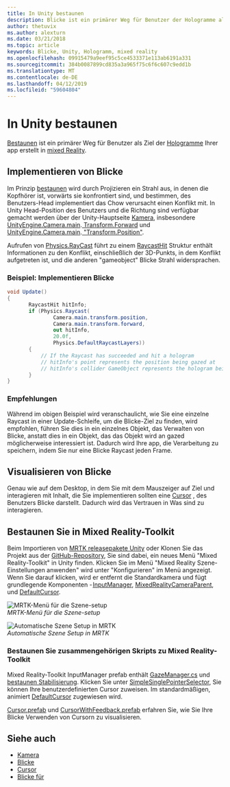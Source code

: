 ```yaml
---
title: In Unity bestaunen
description: Blicke ist ein primärer Weg für Benutzer der Hologramme als Ziel, die Ihre app in mixed Reality erstellt.
author: thetuvix
ms.author: alexturn
ms.date: 03/21/2018
ms.topic: article
keywords: Blicke, Unity, Hologramm, mixed reality
ms.openlocfilehash: 09915479a9eef95c5ce4533371e113ab6191a331
ms.sourcegitcommit: 384b0087899cd835a3a965f75c6f6c607c9edd1b
ms.translationtype: MT
ms.contentlocale: de-DE
ms.lasthandoff: 04/12/2019
ms.locfileid: "59604804"
---
```

# <a name="gaze-in-unity"></a>In Unity bestaunen

[Bestaunen](gaze.md) ist ein primärer Weg für Benutzer als Ziel der [Hologramme](hologram.md) Ihrer app erstellt in [mixed Reality](mixed-reality.md).

## <a name="implementing-gaze"></a>Implementieren von Blicke

Im Prinzip [bestaunen](gaze.md) wird durch Projizieren ein Strahl aus, in denen die Kopfhörer ist, vorwärts sie konfrontiert sind, und bestimmen, des Benutzers-Head implementiert das Chow verursacht einen Konflikt mit. In Unity Head-Position des Benutzers und die Richtung sind verfügbar gemacht werden über der Unity-Hauptseite [Kamera](camera-in-unity.md), insbesondere [UnityEngine.Camera.main](http://docs.unity3d.com/ScriptReference/Camera-main.html).[ Transform.Forward](http://docs.unity3d.com/ScriptReference/Transform-forward.html) und [UnityEngine.Camera.main](http://docs.unity3d.com/ScriptReference/Camera-main.html).[ "Transform.Position"](http://docs.unity3d.com/ScriptReference/Transform-position.html).

Aufrufen von [Physics.RayCast](http://docs.unity3d.com/ScriptReference/Physics.Raycast.html) führt zu einem [RaycastHit](http://docs.unity3d.com/ScriptReference/RaycastHit.html) Struktur enthält Informationen zu den Konflikt, einschließlich der 3D-Punkts, in dem Konflikt aufgetreten ist, und die anderen "gameobject" Blicke Strahl widersprachen.

### <a name="example-implement-gaze"></a>Beispiel: Implementieren Blicke

```cs
void Update()
{
       RaycastHit hitInfo;
       if (Physics.Raycast(
               Camera.main.transform.position,
               Camera.main.transform.forward,
               out hitInfo,
               20.0f,
               Physics.DefaultRaycastLayers))
       {
           // If the Raycast has succeeded and hit a hologram
           // hitInfo's point represents the position being gazed at
           // hitInfo's collider GameObject represents the hologram being gazed at
       }
}
```

### <a name="best-practices"></a>Empfehlungen

Während im obigen Beispiel wird veranschaulicht, wie Sie eine einzelne Raycast in einer Update-Schleife, um die Blicke-Ziel zu finden, wird empfohlen, führen Sie dies in ein einzelnes Objekt, das Verwalten von Blicke, anstatt dies in ein Objekt, das das Objekt wird an gazed möglicherweise interessiert ist. Dadurch wird Ihre app, die Verarbeitung zu speichern, indem Sie nur eine Blicke Raycast jeden Frame.

## <a name="visualizing-gaze"></a>Visualisieren von Blicke

Genau wie auf dem Desktop, in dem Sie mit dem Mauszeiger auf Ziel und interagieren mit Inhalt, die Sie implementieren sollten eine [Cursor](cursors.md) , des Benutzers Blicke darstellt. Dadurch wird das Vertrauen in Was sind zu interagieren.

## <a name="gaze-in-mixed-reality-toolkit"></a>Bestaunen Sie in Mixed Reality-Toolkit
Beim Importieren von [MRTK releasepakete Unity](https://github.com/Microsoft/MixedRealityToolkit-Unity/releases) oder Klonen Sie das Projekt aus der [GitHub-Repository](https://github.com/Microsoft/MixedRealityToolkit-Unity), Sie sind dabei, ein neues Menü "Mixed Reality-Toolkit" in Unity finden. Klicken Sie im Menü "Mixed Reality Szene-Einstellungen anwenden" wird unter "Konfigurieren" im Menü angezeigt. Wenn Sie darauf klicken, wird er entfernt die Standardkamera und fügt grundlegende Komponenten - [InputManager](https://github.com/Microsoft/MixedRealityToolkit-Unity/blob/htk_release/Assets/HoloToolkit/Input/Prefabs/InputManager.prefab), [MixedRealityCameraParent](https://github.com/Microsoft/MixedRealityToolkit-Unity/blob/htk_release/Assets/HoloToolkit/Input/Prefabs/MixedRealityCameraParent.prefab), und [DefaultCursor](https://github.com/Microsoft/MixedRealityToolkit-Unity/blob/htk_release/Assets/HoloToolkit/Input/Prefabs/Cursor/DefaultCursor.prefab).

![MRTK-Menü für die Szene-setup](images/MRTK_Input_Menu.png)<br>
*MRTK-Menü für die Szene-setup*

![Automatische Szene Setup in MRTK](images/MRTK_HowTo_Input1.png)<br>
*Automatische Szene Setup in MRTK*

### <a name="gaze-related-scripts-in-mixed-reality-toolkit"></a>Bestaunen Sie zusammengehörigen Skripts zu Mixed Reality-Toolkit
Mixed Reality-Toolkit InputManager prefab enthält [GazeManager.cs](https://github.com/Microsoft/MixedRealityToolkit-Unity/blob/htk_release/Assets/HoloToolkit/Input/Scripts/Gaze/GazeManager.cs) und [bestaunen Stabilisierung](https://github.com/Microsoft/MixedRealityToolkit-Unity/blob/htk_release/Assets/HoloToolkit/Input/Scripts/Gaze/GazeStabilizer.cs). Klicken Sie unter [SimpleSinglePointerSelector](https://github.com/Microsoft/MixedRealityToolkit-Unity/blob/htk_release/Assets/HoloToolkit/Input/Scripts/Focus/SimpleSinglePointerSelector.cs), Sie können Ihre benutzerdefinierten Cursor zuweisen. Im standardmäßigen, animiert [DefaultCursor](https://github.com/Microsoft/MixedRealityToolkit-Unity/blob/htk_release/Assets/HoloToolkit/Input/Prefabs/Cursor/DefaultCursor.prefab) zugewiesen wird.

[Cursor.prefab](https://github.com/Microsoft/MixedRealityToolkit-Unity/tree/htk_release/Assets/HoloToolkit/Input/Prefabs/Cursor) und [CursorWithFeedback.prefab](https://github.com/Microsoft/MixedRealityToolkit-Unity/tree/htk_release/Assets/HoloToolkit/Input/Prefabs/Cursor) erfahren Sie, wie Sie Ihre Blicke Verwenden von Cursorn zu visualisieren.

## <a name="see-also"></a>Siehe auch
* [Kamera](camera-in-unity.md)
* [Blicke](gaze.md)
* [Cursor](cursors.md)
* [Blicke für](gaze-targeting.md)
